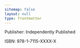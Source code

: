 ```yaml
---
sitemap: false
layout: null
type: frontmatter
---
```

<!-- markdownlint-disable MD041 -->

Publisher: Independently Published

<span class="pdf-only">ISBN: 978-1-7115-XXXX-X</span>
